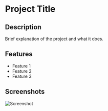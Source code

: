 # Project Title

## Description
Brief explanation of the project and what it does.

## Features
- Feature 1
- Feature 2
- Feature 3

## Screenshots
![Screenshot](link_or_path_to_image)

